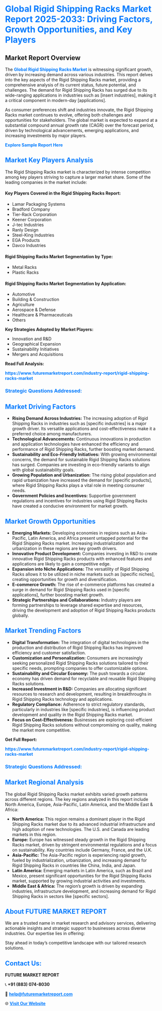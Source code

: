 <h1 style="color: #007BFF;">Global Rigid Shipping Racks Market Report 2025-2033: Driving Factors, Growth Opportunities, and Key Players</h1>

<section id="overview">
<h2>Market Report Overview</h2>
<p>The <a href="https://www.futuremarketreport.com/industry-report/rigid-shipping-racks-market" style="color: #007BFF; text-decoration: none;"><strong>Global Rigid Shipping Racks Market</strong></a> is witnessing significant growth, driven by increasing demand across various industries. This report delves into the key aspects of the Rigid Shipping Racks market, providing a comprehensive analysis of its current status, future potential, and challenges. The demand for Rigid Shipping Racks has surged due to its wide-ranging applications in industries such as [insert industries], making it a critical component in modern-day [applications].</p>
<p>As consumer preferences shift and industries innovate, the Rigid Shipping Racks market continues to evolve, offering both challenges and opportunities for stakeholders. The global market is expected to expand at a substantial compound annual growth rate (CAGR) over the forecast period, driven by technological advancements, emerging applications, and increasing investments by major players.</p>
</section>

<section id="overview">
<p><a href="https://www.futuremarketreport.com/request-sample/reportId=51836" style="color: #007BFF; text-decoration: none;"><strong>Explore Sample Report Here</strong></a></p>
</section>

<section id="key-players">
<h2 style="color: #007BFF;">Market Key Players Analysis</h2>
<p>The Rigid Shipping Racks market is characterized by intense competition among key players striving to capture a larger market share. Some of the leading companies in the market include:</p>
<h4>Key Players Covered in the Rigid Shipping Racks Report:</h4>
<ul><li>Lamar Packaging Systems</li><li>Bradford Company</li><li>Tier-Rack Corporation</li><li>Keener Corporation</li><li>J-tec Industries</li><li>Ranly Design</li><li>Steel-King Industries</li><li>EGA Products</li><li>Davco Industries</li></ul>
<h4>Rigid Shipping Racks Market Segmentation by Type:</h4>
<ul><li>Metal Racks</li><li>Plastic Racks</li></ul>

<h4>Rigid Shipping Racks Market Segmentation by Application:</h4>
<ul><li>Automotive</li><li>Building &amp; Construction</li><li>Agriculture</li><li>Aerospace &amp; Defense</li><li>Healthcare &amp; Pharmaceuticals</li><li>Others</li></ul>
<p><strong>Key Strategies Adopted by Market Players:</strong></p>
<ul>
<li>Innovation and R&D</li>
<li>Geographical Expansion</li>
<li>Sustainability Initiatives</li>
<li>Mergers and Acquisitions</li>
</ul>
</section>

<section>
<p><strong>Read Full Analysis: </strong></p><a href="https://www.futuremarketreport.com/industry-report/rigid-shipping-racks-market" style="color: #007BFF; text-decoration: none;"><strong>https://www.futuremarketreport.com/industry-report/rigid-shipping-racks-market</strong></a>
<h3 style="color: #007BFF;">Strategic Questions Addressed:</h3>
</section>

<section id="driving-factors">
<h2 style="color: #007BFF;">Market Driving Factors</h2>
<ul>
<li><strong>Rising Demand Across Industries:</strong> The increasing adoption of Rigid Shipping Racks in industries such as [specific industries] is a major growth driver. Its versatile applications and cost-effectiveness make it a preferred choice among manufacturers.</li>
<li><strong>Technological Advancements:</strong> Continuous innovations in production and application technologies have enhanced the efficiency and performance of Rigid Shipping Racks, further boosting market demand.</li>
<li><strong>Sustainability and Eco-Friendly Initiatives:</strong> With growing environmental concerns, the demand for sustainable Rigid Shipping Racks solutions has surged. Companies are investing in eco-friendly variants to align with global sustainability goals.</li>
<li><strong>Growing Population and Urbanization:</strong> The rising global population and rapid urbanization have increased the demand for [specific products], where Rigid Shipping Racks plays a vital role in meeting consumer needs.</li>
<li><strong>Government Policies and Incentives:</strong> Supportive government regulations and incentives for industries using Rigid Shipping Racks have created a conducive environment for market growth.</li>
</ul>
</section>

<section id="growth-opportunities">
<h2 style="color: #007BFF;">Market Growth Opportunities</h2>
<ul>
<li><strong>Emerging Markets:</strong> Developing economies in regions such as Asia-Pacific, Latin America, and Africa present untapped potential for the Rigid Shipping Racks market. Increasing industrialization and urbanization in these regions are key growth drivers.</li>
<li><strong>Innovative Product Development:</strong> Companies investing in R&D to create innovative Rigid Shipping Racks products with enhanced features and applications are likely to gain a competitive edge.</li>
<li><strong>Expansion into Niche Applications:</strong> The versatility of Rigid Shipping Racks allows it to be utilized in niche markets such as [specific niches], creating opportunities for growth and diversification.</li>
<li><strong>E-commerce Growth:</strong> The rise of e-commerce platforms has created a surge in demand for Rigid Shipping Racks used in [specific applications], further boosting market growth.</li>
<li><strong>Strategic Partnerships and Collaborations:</strong> Industry players are forming partnerships to leverage shared expertise and resources, driving the development and adoption of Rigid Shipping Racks products globally.</li>
</ul>
</section>

<section id="trending-factors">
<h2 style="color: #007BFF;">Market Trending Factors</h2>
<ul>
<li><strong>Digital Transformation:</strong> The integration of digital technologies in the production and distribution of Rigid Shipping Racks has improved efficiency and customer satisfaction.</li>
<li><strong>Customization and Personalization:</strong> Consumers are increasingly seeking personalized Rigid Shipping Racks solutions tailored to their specific needs, prompting companies to offer customizable options.</li>
<li><strong>Sustainability and Circular Economy:</strong> The push towards a circular economy has driven demand for recyclable and reusable Rigid Shipping Racks solutions.</li>
<li><strong>Increased Investment in R&D:</strong> Companies are allocating significant resources to research and development, resulting in breakthroughs in Rigid Shipping Racks technology and applications.</li>
<li><strong>Regulatory Compliance:</strong> Adherence to strict regulatory standards, particularly in industries like [specific industries], is influencing product development and quality in the Rigid Shipping Racks market.</li>
<li><strong>Focus on Cost-Effectiveness:</strong> Businesses are exploring cost-efficient Rigid Shipping Racks solutions without compromising on quality, making the market more competitive.</li>
</ul>
</section>

<section>
<p><strong>Get Full Report: </strong></p><a href="https://www.futuremarketreport.com/industry-report/rigid-shipping-racks-market" style="color: #007BFF; text-decoration: none;"><strong>https://www.futuremarketreport.com/industry-report/rigid-shipping-racks-market</strong></a>
<h3 style="color: #007BFF;">Strategic Questions Addressed:</h3>
</section>


<section id="regional-analysis">
<h2 style="color: #007BFF;">Market Regional Analysis</h2>
<p>The global Rigid Shipping Racks market exhibits varied growth patterns across different regions. The key regions analyzed in this report include North America, Europe, Asia-Pacific, Latin America, and the Middle East & Africa:</p>
<ul>
<li><strong>North America:</strong> This region remains a dominant player in the Rigid Shipping Racks market due to its advanced industrial infrastructure and high adoption of new technologies. The U.S. and Canada are leading markets in this region.</li>
<li><strong>Europe:</strong> Europe has witnessed steady growth in the Rigid Shipping Racks market, driven by stringent environmental regulations and a focus on sustainability. Key countries include Germany, France, and the U.K.</li>
<li><strong>Asia-Pacific:</strong> The Asia-Pacific region is experiencing rapid growth, fueled by industrialization, urbanization, and increasing demand for Rigid Shipping Racks in countries like China, India, and Japan.</li>
<li><strong>Latin America:</strong> Emerging markets in Latin America, such as Brazil and Mexico, present significant opportunities for the Rigid Shipping Racks market, supported by growing industrial activities and investments.</li>
<li><strong>Middle East & Africa:</strong> The region’s growth is driven by expanding industries, infrastructure development, and increasing demand for Rigid Shipping Racks in sectors like [specific sectors].</li>
</ul>
</section>

<footer>
<h2 style="color: #007BFF;">About FUTURE MARKET REPORT</h2>
<p>We are a trusted name in market research and advisory services, delivering actionable insights and strategic support to businesses across diverse industries. Our expertise lies in offering:</p>

<p>Stay ahead in today’s competitive landscape with our tailored research solutions.</p>

<h2 style="color: #007BFF;">Contact Us:</h2>
<p><strong>FUTURE MARKET REPORT</strong></p>
<p>📞 <strong>+91 (883) 074-8030</strong></p>
<p>📧 <strong><a href="mailto:help@futuremarketreport.com" style="color: #007BFF;">help@futuremarketreport.com</a></strong></p>
<p>🌐 <strong><a href="https://www.futuremarketreport.com/" style="color: #007BFF;">Visit Our Website</a></strong></p>
</footer>